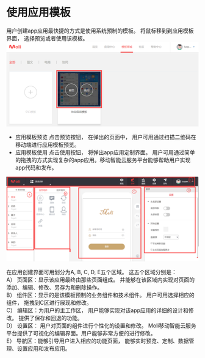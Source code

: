# 使用应用模板

用户创建app应用最快捷的方式是使用系统预制的模板。 将鼠标移到到应用模板界面， 选择预览或者使用该模板。
![](images/yidongkaifa-3.png)

*	应用模板预览
点击预览按钮， 在弹出的页面中， 用户可用通过扫描二维码在移动端进行应用模板预览。
*	应用模板使用
点击使用按钮， 将弹出app应用定制界面。 用户可用通过简单的拖拽的方式实现复杂的app应用。移动智能云服务平台能够帮助用户实现app代码和发布。

![](images/yidongkaifa-4.png)

在应用创建界面可用划分为A, B, C, D, E五个区域。 这五个区域分别是：  
A）	页面区：显示该应用最终由那些页面组成。   并能够在该区域内实现对页面的添加、编辑、修改、另存为和删除操作。  
B）	组件区：显示的是该模板预制的业务组件和技术组件。   用户可用选择相应的组件， 拖拽到C区进行展现和修改。  
C）	编辑区：为用户的主工作区，   用户能够实现对该app应用的详细的设计和修改。 提供了保存和回退的功能。  
D）	设置区： 用户对页面的组件进行个性化的设置和修改。 Moli移动智能云服务平台提供了可视化的编辑界面。用户能够非常方便的进行修改。   
E）	导航区：能够引导用户进入相应的功能页面， 能够实时预览、定制、数据管理、设置应用和发布应用。 
